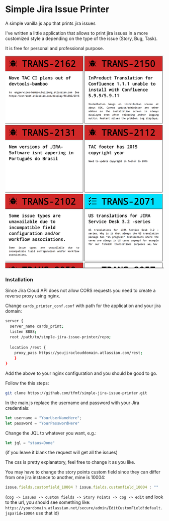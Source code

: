 # Simple Jira Issue Printer

A simple vanilla js app that prints jira issues

I've written a little application that allows to print jira issues in a more customized style a depending on the type of the issue (Story, Bug, Task).

It is free for personal and professional purpose.

![List of Jira Issues](cardlist.png)


### Installation

Since Jira Cloud API does not allow CORS requests you need to create a reverse proxy using nginx.


Change `cards_printer_conf.conf` with path for the application and your jira domain:

```bash
server {
  server_name cards_print;
  listen 8888;
  root /path/to/simple-jira-issue-printer/repo;

  location /rest {
    proxy_pass https://youjiraclouddomain.atlassian.com/rest;
    }
}

```

Add the above to your nginx configuration and you should be good to go.

Follow the this steps:

```bash
git clone https://github.com/tfmf/simple-jira-issue-printer.git
```

In the main.js replace the username and password with your Jira credentials:

```javascript
let username = "YourUserNameHere";
let password = "YourPasswordHere"
```

Change the JQL to whatever you want, e.g.:

```javascript
let jql = "staus=Done"
```
(if you leave it blank the request will get all the issues)


The css is pretty explanatory, feel free to change it as you like.

You may have to change the story points custom field since they can differ from one jira instance to another, mine is 10004:

```javascript
issue.fields.customfield_10004 ? issue.fields.customfield_10004 : ""
```

(`cog -> issues -> custom fields -> Story Points -> cog -> edit` and look to the url, you should see something like: `https://yourdomain.atlassian.net/secure/admin/EditCustomField!default.jspa?id=10004` use that id)
